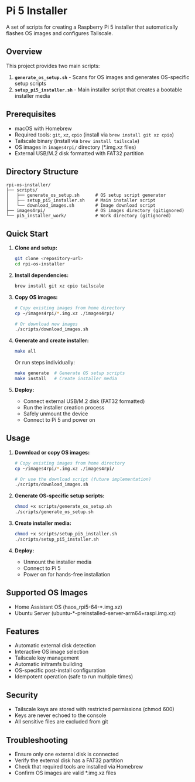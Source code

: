 # Pi 5 Installer

A set of scripts for creating a Raspberry Pi 5 installer that automatically flashes OS images and configures Tailscale.

## Overview

This project provides two main scripts:

1. **`generate_os_setup.sh`** - Scans for OS images and generates OS-specific setup scripts
2. **`setup_pi5_installer.sh`** - Main installer script that creates a bootable installer media

## Prerequisites

- macOS with Homebrew
- Required tools: `git`, `xz`, `cpio` (install via `brew install git xz cpio`)
- Tailscale binary (install via `brew install tailscale`)
- OS images in `images4rpi/` directory (*.img.xz files)
- External USB/M.2 disk formatted with FAT32 partition

## Directory Structure

```
rpi-os-installer/
├── scripts/
│   ├── generate_os_setup.sh      # OS setup script generator
│   ├── setup_pi5_installer.sh    # Main installer script
│   └── download_images.sh        # Image download script
├── images4rpi/                   # OS images directory (gitignored)
└── pi5_installer_work/           # Work directory (gitignored)
```

## Quick Start

1. **Clone and setup:**
   ```bash
   git clone <repository-url>
   cd rpi-os-installer
   ```

2. **Install dependencies:**
   ```bash
   brew install git xz cpio tailscale
   ```

3. **Copy OS images:**
   ```bash
   # Copy existing images from home directory
   cp ~/images4rpi/*.img.xz ./images4rpi/
   
   # Or download new images
   ./scripts/download_images.sh
   ```

4. **Generate and create installer:**
   ```bash
   make all
   ```

   Or run steps individually:
   ```bash
   make generate  # Generate OS setup scripts
   make install   # Create installer media
   ```

5. **Deploy:**
   - Connect external USB/M.2 disk (FAT32 formatted)
   - Run the installer creation process
   - Safely unmount the device
   - Connect to Pi 5 and power on

## Usage

1. **Download or copy OS images:**
   ```bash
   # Copy existing images from home directory
   cp ~/images4rpi/*.img.xz ./images4rpi/
   
   # Or use the download script (future implementation)
   ./scripts/download_images.sh
   ```

2. **Generate OS-specific setup scripts:**
   ```bash
   chmod +x scripts/generate_os_setup.sh
   ./scripts/generate_os_setup.sh
   ```

3. **Create installer media:**
   ```bash
   chmod +x scripts/setup_pi5_installer.sh
   ./scripts/setup_pi5_installer.sh
   ```

4. **Deploy:**
   - Unmount the installer media
   - Connect to Pi 5
   - Power on for hands-free installation

## Supported OS Images

- Home Assistant OS (haos_rpi5-64-*.img.xz)
- Ubuntu Server (ubuntu-*-preinstalled-server-arm64+raspi.img.xz)

## Features

- Automatic external disk detection
- Interactive OS image selection
- Tailscale key management
- Automatic initramfs building
- OS-specific post-install configuration
- Idempotent operation (safe to run multiple times)

## Security

- Tailscale keys are stored with restricted permissions (chmod 600)
- Keys are never echoed to the console
- All sensitive files are excluded from git

## Troubleshooting

- Ensure only one external disk is connected
- Verify the external disk has a FAT32 partition
- Check that required tools are installed via Homebrew
- Confirm OS images are valid *.img.xz files
